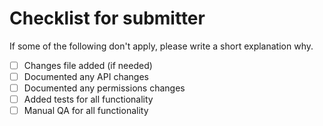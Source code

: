 # Checklist for submitter

If some of the following don't apply, please write a short explanation why.

- [ ] Changes file added (if needed)
- [ ] Documented any API changes
- [ ] Documented any permissions changes
- [ ] Added tests for all functionality
- [ ] Manual QA for all functionality
